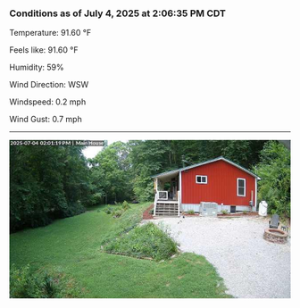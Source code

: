 ### Conditions as of July 4, 2025 at 2:06:35 PM CDT 

Temperature: 91.60 &deg;F

Feels like: 91.60 &deg;F

Humidity: 59%

Wind Direction: WSW

Windspeed: 0.2 mph

Wind Gust: 0.7 mph

---

<img src="./images/latest.jpeg"/>

